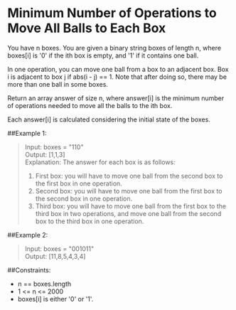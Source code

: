 # Minimum Number of Operations to Move All Balls to Each Box
You have n boxes. You are given a binary string boxes of length n, where boxes[i] is '0' if the ith box is empty, and '1' if it contains one ball.

In one operation, you can move one ball from a box to an adjacent box. Box i is adjacent to box j if abs(i - j) == 1. Note that after doing so, there may be more than one ball in some boxes.

Return an array answer of size n, where answer[i] is the minimum number of operations needed to move all the balls to the ith box.

Each answer[i] is calculated considering the initial state of the boxes.

##Example 1:

>Input: boxes = "110"<br>
Output: [1,1,3]<br>
Explanation: The answer for each box is as follows:<br>
>1) First box: you will have to move one ball from the second box to the first box in one operation.
>2) Second box: you will have to move one ball from the first box to the second box in one operation.
>3) Third box: you will have to move one ball from the first box to the third box in two operations, and move one ball from the second box to the third box in one operation.

##Example 2:

>Input: boxes = "001011"<br>
Output: [11,8,5,4,3,4]


##Constraints:

- n == boxes.length
- 1 <= n <= 2000
- boxes[i] is either '0' or '1'.
